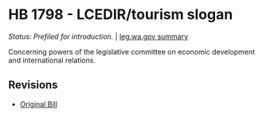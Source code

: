 # HB 1798 - LCEDIR/tourism slogan
*Status: Prefiled for introduction.* | [leg.wa.gov summary](https://app.leg.wa.gov/billsummary?BillNumber=1798&Year=2021)

Concerning powers of the legislative committee on economic development and international relations.

## Revisions
* [Original Bill](1/)